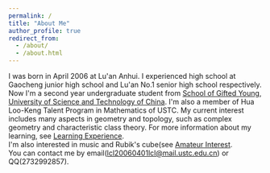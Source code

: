 ```yaml
---
permalink: /
title: "About Me"
author_profile: true
redirect_from: 
  - /about/
  - /about.html
---
```


I was born in April 2006 at Lu'an Anhui. I experienced high school at Gaocheng junior high school and Lu'an No.1 senior high school respectively. Now I'm a second year undergraduate student from [School of Gifted Young](https://sgy.ustc.edu.cn/), [University of Science and Technology of China](https://www.ustc.edu.cn/). I'm also a member of Hua Loo-Keng Talent Program in Mathematics of USTC. My current interest includes many aspects in geometry and topology, such as complex geometry and characteristic class theory. For more information about my learning, see [Learning Experience](https://lyuchangle2006.github.io/Learning/).  
I'm also interested in music and Rubik's cube(see [Amateur Interest](https://lyuchangle2006.github.io/Interest/).  
You can contact me by email(lcl20060401lcl@mail.ustc.edu.cn) or QQ(2732992857).


